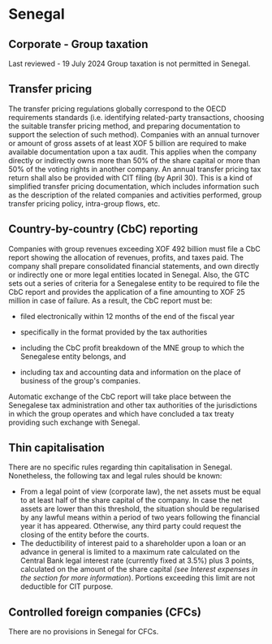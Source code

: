 # Senegal
## Corporate - Group taxation
Last reviewed - 19 July 2024
Group taxation is not permitted in Senegal.
## Transfer pricing
The transfer pricing regulations globally correspond to the OECD requirements standards (i.e. identifying related-party transactions, choosing the suitable transfer pricing method, and preparing documentation to support the selection of such method).
Companies with an annual turnover or amount of gross assets of at least XOF 5 billion are required to make available documentation upon a tax audit. This applies when the company directly or indirectly owns more than 50% of the share capital or more than 50% of the voting rights in another company.
An annual transfer pricing tax return shall also be provided with CIT filing (by April 30). This is a kind of simplified transfer pricing documentation, which includes information such as the description of the related companies and activities performed, group transfer pricing policy, intra-group flows, etc.
## Country-by-country (CbC) reporting
Companies with group revenues exceeding XOF 492 billion must file a CbC report showing the allocation of revenues, profits, and taxes paid. The company shall prepare consolidated financial statements, and own directly or indirectly one or more legal entities located in Senegal.
Also, the GTC sets out a series of criteria for a Senegalese entity to be required to file the CbC report and provides the application of a fine amounting to XOF 25 million in case of failure.
As a result, the CbC report must be:
  * filed electronically within 12 months of the end of the fiscal year
  * specifically in the format provided by the tax authorities 
  * including the CbC profit breakdown of the MNE group to which the Senegalese entity belongs, and


  * including tax and accounting data and information on the place of business of the group's companies.


Automatic exchange of the CbC report will take place between the Senegalese tax administration and other tax authorities of the jurisdictions in which the group operates and which have concluded a tax treaty providing such exchange with Senegal.
## Thin capitalisation
There are no specific rules regarding thin capitalisation in Senegal. Nonetheless, the following tax and legal rules should be known:
  * From a legal point of view (corporate law), the net assets must be equal to at least half of the share capital of the company. In case the net assets are lower than this threshold, the situation should be regularised by any lawful means within a period of two years following the financial year it has appeared. Otherwise, any third party could request the closing of the entity before the courts. 
  * The deductibility of interest paid to a shareholder upon a loan or an advance in general is limited to a maximum rate calculated on the Central Bank legal interest rate (currently fixed at 3.5%) plus 3 points, calculated on the amount of the share capital _(see Interest expenses in the_ _section for more information_). Portions exceeding this limit are not deductible for CIT purpose.


## Controlled foreign companies (CFCs)
There are no provisions in Senegal for CFCs.
